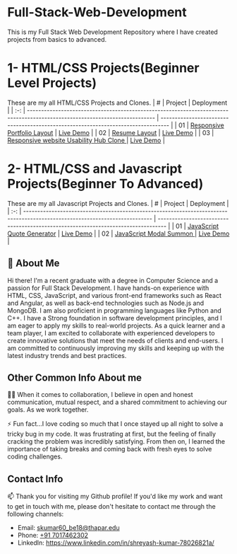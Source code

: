 # Full-Stack-Web-Development
This is my Full Stack Web Development Repository where I have created projects from basics to advanced.
# 1- HTML/CSS Projects(Beginner Level Projects)

These are my all HTML/CSS Projects and Clones.
|  #  | Project                                                                                                                     | Deployment                                                                         |
| :-: | --------------------------------------------------------------------------------------------------------------------------- | --------------------------------------------------------------------------------- |
| 01  | [Responsive Portfolio Layout](https://github.com/shreyash9806/Full-Stack-Web-Development/tree/master/HTML%20CSS%20Projects/Project%201)                             | [Live Demo](https://lively-sunburst-4a9276.netlify.app/)               |
| 02  | [Resume Layout](https://github.com/shreyash9806/Full-Stack-Web-Development/tree/master/HTML%20CSS%20Projects/Project%202)                               | [Live Demo](https://chimerical-cobbler-4c1198.netlify.app/)                |
| 03  | [Responsive website Usability Hub Clone ](https://github.com/shreyash9806/Full-Stack-Web-Development/tree/master/HTML%20CSS%20Projects/Project%203)                               | [Live Demo](https://curious-otter-00129b.netlify.app/)                |


# 2- HTML/CSS and Javascript Projects(Beginner To Advanced)

These are my all Javascript Projects and Clones.
|  #  | Project                                                                                                                     | Deployment                                                                         |
| :-: | --------------------------------------------------------------------------------------------------------------------------- | --------------------------------------------------------------------------------- |
| 01  | [JavaScript Quote Generator](https://github.com/shreyash9806/Full-Stack-Web-Development/tree/master/HTML%20CSS%20and%20Javascript%20Projects/Project%201)                             | [Live Demo](https://nimble-sunflower-e9bfe8.netlify.app/)               |
| 02  | [JavaScript Modal Summon ](https://github.com/shreyash9806/Full-Stack-Web-Development/tree/master/HTML%20CSS%20and%20Javascript%20Projects/Project%202)                             | [Live Demo](https://6499ade0284d5000b70547ed--timely-seahorse-3bccbd.netlify.app/)               |

## 🚀 About Me
Hi there! I'm a recent graduate with a degree in Computer Science and a passion for Full Stack Development. I have hands-on experience with HTML, CSS, JavaScript, and various front-end frameworks such as React and Angular, as well as back-end technologies such as Node.js and MongoDB. I am also proficient in programming languages like Python and C++. I have a Strong foundation in software development principles, and I am eager to apply my skills to real-world projects. As a quick learner and a team player, I am excited to collaborate with experienced developers to create innovative solutions that meet the needs of clients and end-users. I am committed to continuously improving my skills and keeping up with the latest industry trends and best practices.


## Other Common Info About me
👯‍♀️ When it comes to collaboration, I believe in open and honest communication, mutual respect, and a shared commitment to achieving our goals. As we work together.

⚡️ Fun fact...I love coding so much that I once stayed up all night to solve a tricky bug in my code. It was frustrating at first, but the feeling of finally cracking the problem was incredibly satisfying. From then on, I learned the importance of taking breaks and coming back with fresh eyes to solve coding challenges.

## Contact Info
📫 Thank you for visiting my Github profile! If you'd like my work and want to get in touch with me, please don't hesitate to contact me through the following channels:
- Email: skumar60_be18@thapar.edu
- Phone: [+91 7017462302](+917017462302)
- LinkedIn: https://www.linkedin.com/in/shreyash-kumar-78026821a/